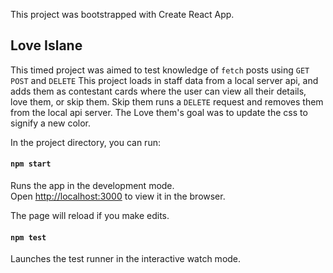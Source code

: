 This project was bootstrapped with Create React App.

## Love Islane

This timed project was aimed to test knowledge of `fetch` posts using `GET` `POST` and `DELETE` 
This project loads in staff data from a local server api, and adds them as contestant cards where the user can view all their details, love them, or skip them. Skip them runs a `DELETE` request and removes them from the local api server. The Love them's goal was to update the css to signify a new color. 

In the project directory, you can run:

#### `npm start`

Runs the app in the development mode.<br />
Open [http://localhost:3000](http://localhost:3000) to view it in the browser.

The page will reload if you make edits.<br />

#### `npm test`

Launches the test runner in the interactive watch mode.<br />
